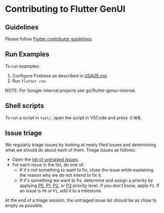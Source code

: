 # Contributing to Flutter GenUI

## Guidelines

Please follow
[Flutter contributor guidelines](https://github.com/flutter/flutter/blob/master/CONTRIBUTING.md).

## Run Examples

To run examples:

1. Configure Firebase as described in [USAGE.md](packages/flutter_genui/USAGE.md#configure-firebase).
2. Run `flutter run`.

NOTE: For Google-internal projects see go/flutter-genui-internal.

## Shell scripts

To run a script in `tool/`, open the script in VSCode and press ⇧⌘B.

## Issue triage

We regularly triage issues by looking at newly filed issues and determining what
we should do about each of them. Triage issues as follows:

* Open the [list of untriaged issues][untriaged_list].
* For each issue in the list, do one of:
  * If it's not something to want to fix, close the issue while explaining the
    reason why we do not intend to fix it.
  * If it's something we want to fix, determine and assign a priority by
    applying [P0][P0], [P1][P1], [P2][P2], or [P3][P3] priority level. If you
    don't know, apply `P2`. If an issue is `P0` or `P1`, add it to a milestone.

At the end of a triage session, the untriaged issue list should be as close to
empty as possible.

[untriaged_list]: https://github.com/flutter/genui/issues?q=is%3Aissue+state%3Aopen+-label%3Atriaged
[P0]: https://github.com/flutter/genui/labels?q=P0
[P1]: https://github.com/flutter/genui/labels?q=P1
[P2]: https://github.com/flutter/genui/labels?q=P2
[P3]: https://github.com/flutter/genui/labels?q=P3

